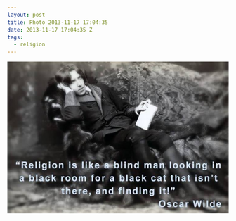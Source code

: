 ```yaml
---
layout: post
title: Photo 2013-11-17 17:04:35
date: 2013-11-17 17:04:35 Z
tags:
  - religion
---
```

![](/media/2013/11/67269688994.jpg)

